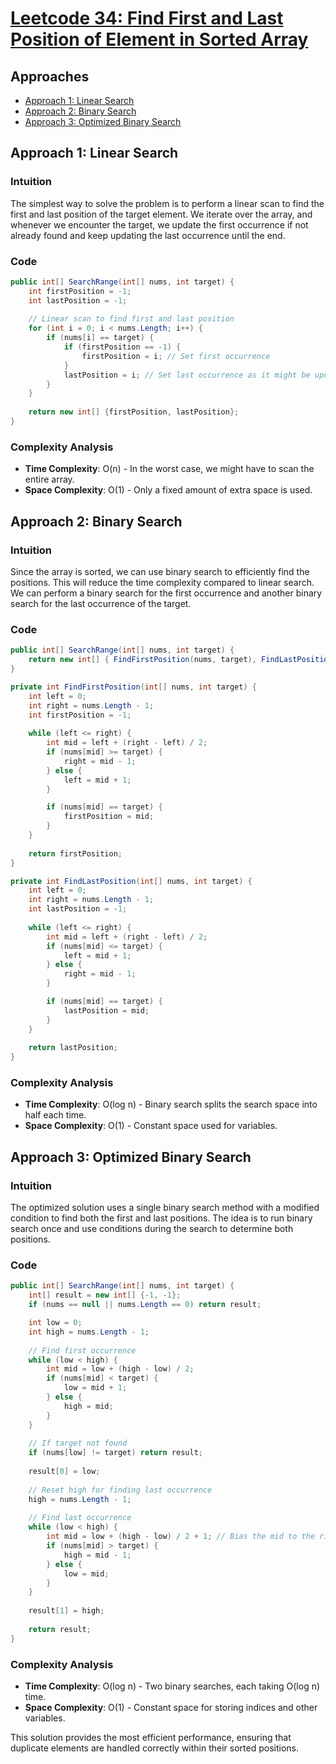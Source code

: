# [Leetcode 34: Find First and Last Position of Element in Sorted Array](https://leetcode.com/problems/find-first-and-last-position-of-element-in-sorted-array/)

## Approaches 
- [Approach 1: Linear Search](#approach-1-linear-search)
- [Approach 2: Binary Search](#approach-2-binary-search)
- [Approach 3: Optimized Binary Search](#approach-3-optimized-binary-search)

## Approach 1: Linear Search

### Intuition
The simplest way to solve the problem is to perform a linear scan to find the first and last position of the target element. We iterate over the array, and whenever we encounter the target, we update the first occurrence if not already found and keep updating the last occurrence until the end.

### Code
```csharp
public int[] SearchRange(int[] nums, int target) {
    int firstPosition = -1;
    int lastPosition = -1;
    
    // Linear scan to find first and last position
    for (int i = 0; i < nums.Length; i++) {
        if (nums[i] == target) {
            if (firstPosition == -1) {
                firstPosition = i; // Set first occurrence
            }
            lastPosition = i; // Set last occurrence as it might be updated
        }
    }
    
    return new int[] {firstPosition, lastPosition};
}
```

### Complexity Analysis
- **Time Complexity**: O(n) - In the worst case, we might have to scan the entire array.
- **Space Complexity**: O(1) - Only a fixed amount of extra space is used.

## Approach 2: Binary Search

### Intuition
Since the array is sorted, we can use binary search to efficiently find the positions. This will reduce the time complexity compared to linear search. We can perform a binary search for the first occurrence and another binary search for the last occurrence of the target.

### Code
```csharp
public int[] SearchRange(int[] nums, int target) {
    return new int[] { FindFirstPosition(nums, target), FindLastPosition(nums, target) };
}

private int FindFirstPosition(int[] nums, int target) {
    int left = 0;
    int right = nums.Length - 1;
    int firstPosition = -1;
    
    while (left <= right) {
        int mid = left + (right - left) / 2;
        if (nums[mid] >= target) {
            right = mid - 1;
        } else {
            left = mid + 1;
        }

        if (nums[mid] == target) {
            firstPosition = mid;
        }
    }
    
    return firstPosition;
}

private int FindLastPosition(int[] nums, int target) {
    int left = 0;
    int right = nums.Length - 1;
    int lastPosition = -1;
    
    while (left <= right) {
        int mid = left + (right - left) / 2;
        if (nums[mid] <= target) {
            left = mid + 1;
        } else {
            right = mid - 1;
        }

        if (nums[mid] == target) {
            lastPosition = mid;
        }
    }
    
    return lastPosition;
}
```

### Complexity Analysis
- **Time Complexity**: O(log n) - Binary search splits the search space into half each time.
- **Space Complexity**: O(1) - Constant space used for variables.

## Approach 3: Optimized Binary Search

### Intuition
The optimized solution uses a single binary search method with a modified condition to find both the first and last positions. The idea is to run binary search once and use conditions during the search to determine both positions.

### Code
```csharp
public int[] SearchRange(int[] nums, int target) {
    int[] result = new int[] {-1, -1};
    if (nums == null || nums.Length == 0) return result;

    int low = 0;
    int high = nums.Length - 1;
    
    // Find first occurrence
    while (low < high) {
        int mid = low + (high - low) / 2;
        if (nums[mid] < target) {
            low = mid + 1;
        } else {
            high = mid;
        }
    }
    
    // If target not found
    if (nums[low] != target) return result;
    
    result[0] = low;
    
    // Reset high for finding last occurrence
    high = nums.Length - 1;
    
    // Find last occurrence
    while (low < high) {
        int mid = low + (high - low) / 2 + 1; // Bias the mid to the right
        if (nums[mid] > target) {
            high = mid - 1;
        } else {
            low = mid;
        }
    }
    
    result[1] = high;
    
    return result;
}
```

### Complexity Analysis
- **Time Complexity**: O(log n) - Two binary searches, each taking O(log n) time.
- **Space Complexity**: O(1) - Constant space for storing indices and other variables.

This solution provides the most efficient performance, ensuring that duplicate elements are handled correctly within their sorted positions.

